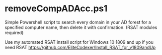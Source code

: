 # removeCompADAcc.ps1
Simple Powershell script to search every domain in your AD forest for a specified computer name, then delete it with confirmation. (RSAT modules required)

Use my automated RSAT install script for Windows 10 1809 and up if you need RSAT
https://github.com/EliteCodexer/Install_RSAT_for_v1809andUp
